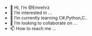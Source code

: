 - 👋 Hi, I’m @Emrehrz
- 👀 I’m interested in ...
- 🌱 I’m currently learning C#,Python,C..
- 💞️ I’m looking to collaborate on ...
- 📫 How to reach me ...

<!---
Emrehrz/Emrehrz is a ✨ special ✨ repository because its `README.md` (this file) appears on your GitHub profile.
You can click the Preview link to take a look at your changes.
--->
